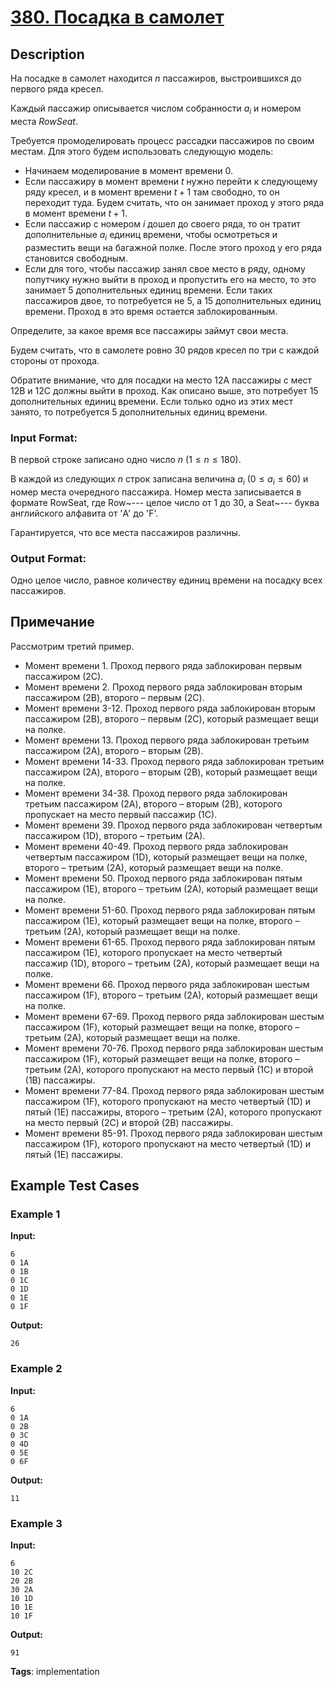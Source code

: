 # [380. Посадка в самолет](https://coderun.yandex.ru/problem/plane-boarding)

## Description

На посадке в самолет находится $n$ пассажиров, выстроившихся до первого ряда кресел.

Каждый пассажир описывается числом собранности $a_i$ и номером места $RowSeat$.

Требуется промоделировать процесс рассадки пассажиров по своим местам. Для этого будем использовать следующую модель:

- Начинаем моделирование в момент времени 0.
- Если пассажиру в момент времени $t$ нужно перейти к следующему ряду кресел, и в момент времени $t+1$ там свободно, то он переходит туда. Будем считать, что он занимает проход у этого ряда в момент времени $t+1$.
- Если пассажир с номером $i$ дошел до своего ряда, то он тратит дополнительные $a_i$ единиц времени, чтобы осмотреться и разместить вещи на багажной полке. После этого проход у его ряда становится свободным.
- Если для того, чтобы пассажир занял свое место в ряду, одному попутчику нужно выйти в проход и пропустить его на место, то это занимает 5 дополнительных единиц времени. Если таких пассажиров двое, то потребуется не 5, а 15 дополнительных единиц времени. Проход в это время остается заблокированным.

Определите, за какое время все пассажиры займут свои места.

Будем считать, что в самолете ровно 30 рядов кресел по три с каждой стороны от прохода.



Обратите внимание, что для посадки на место 12A пассажиры с мест 12B и 12C должны выйти в проход. Как описано выше, это потребует 15 дополнительных единиц времени. Если только одно из этих мест занято, то потребуется 5 дополнительных единиц времени.

### Input Format:

В первой строке записано одно число $n$ ($1 \le n \le 180$).

В каждой из следующих $n$ строк записана величина $a_i$ ($0 \le a_i \le 60$) и номер места очередного пассажира. Номер места записывается в формате RowSeat, где Row~--- целое число от 1 до 30, а Seat~--- буква английского алфавита от 'A' до 'F'.

Гарантируется, что все места пассажиров различны.

### Output Format:

Одно целое число, равное количеству единиц времени на посадку всех пассажиров.

## Примечание

Рассмотрим третий пример.

- Момент времени 1. Проход первого ряда заблокирован первым пассажиром (2С).
- Момент времени 2. Проход первого ряда заблокирован вторым пассажиром (2B), второго – первым (2C).
- Момент времени 3-12. Проход первого ряда заблокирован вторым пассажиром (2B), второго – первым (2C), который размещает вещи на полке.
- Момент времени 13. Проход первого ряда заблокирован третьим пассажиром (2A), второго – вторым (2B).
- Момент времени 14-33. Проход первого ряда заблокирован третьим пассажиром (2A), второго – вторым (2B), который размещает вещи на полке.
- Момент времени 34-38. Проход первого ряда заблокирован третьим пассажиром (2A), второго – вторым (2B), которого пропускает на место первый пассажир (1С).
- Момент времени 39. Проход первого ряда заблокирован четвертым пассажиром (1D), второго – третьим (2А).
- Момент времени 40-49. Проход первого ряда заблокирован четвертым пассажиром (1D), который размещает вещи на полке, второго – третьим (2А), который размещает вещи на полке.
- Момент времени 50. Проход первого ряда заблокирован пятым пассажиром (1E), второго – третьим (2А), который размещает вещи на полке.
- Момент времени 51-60. Проход первого ряда заблокирован пятым пассажиром (1Е), который размещает вещи на полке, второго – третьим (2А), который размещает вещи на полке.
- Момент времени 61-65. Проход первого ряда заблокирован пятым пассажиром (1Е), которого пропускает на место четвертый пассажир (1D), второго – третьим (2А), который размещает вещи на полке.
- Момент времени 66. Проход первого ряда заблокирован шестым пассажиром (1F), второго – третьим (2А), который размещает вещи на полке.
- Момент времени 67-69. Проход первого ряда заблокирован шестым пассажиром (1F), который размещает вещи на полке, второго – третьим (2А), который размещает вещи на полке.
- Момент времени 70-76. Проход первого ряда заблокирован шестым пассажиром (1F), который размещает вещи на полке, второго – третьим (2А), которого пропускают на место первый (1С) и второй (1B) пассажиры.
- Момент времени 77-84. Проход первого ряда заблокирован шестым пассажиром (1F), которого пропускают на место четвертый (1D) и пятый (1E) пассажиры, второго – третьим (2А), которого пропускают на место первый (2C) и второй (2B) пассажиры.
- Момент времени 85-91. Проход первого ряда заблокирован шестым пассажиром (1F), которого пропускают на место четвертый (1D) и пятый (1E) пассажиры.



## Example Test Cases

### Example 1

**Input:**
```
6
0 1A
0 1B
0 1C
0 1D
0 1E
0 1F

```

**Output:**
```
26

```

### Example 2

**Input:**
```
6
0 1A
0 2B
0 3C
0 4D
0 5E
0 6F

```

**Output:**
```
11

```

### Example 3

**Input:**
```
6
10 2C
20 2B
30 2A
10 1D
10 1E
10 1F

```

**Output:**
```
91

```

**Tags**: implementation

